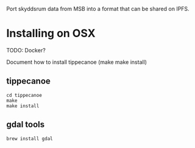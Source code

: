 Port skyddsrum data from MSB into a format that can be shared on IPFS.


# Installing on OSX

TODO: Docker?

Document how to install tippecanoe (make make install)
## tippecanoe

```
cd tippecanoe
make
make install
```

## gdal tools

```
brew install gdal
```
